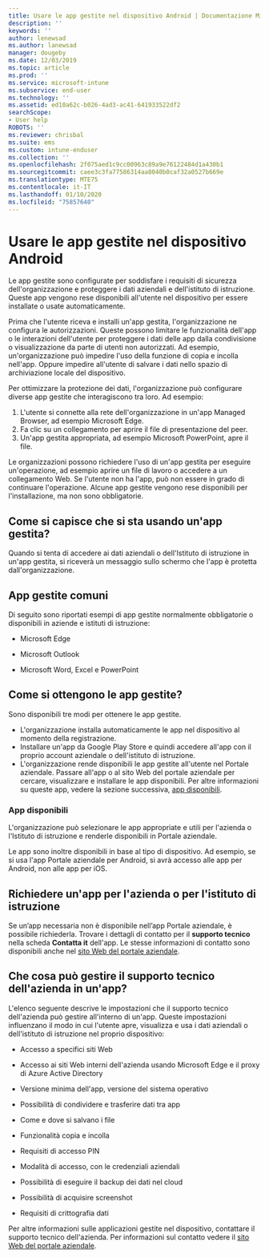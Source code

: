 ```yaml
---
title: Usare le app gestite nel dispositivo Android | Documentazione Microsoft
description: ''
keywords: ''
author: lenewsad
ms.author: lanewsad
manager: dougeby
ms.date: 12/03/2019
ms.topic: article
ms.prod: ''
ms.service: microsoft-intune
ms.subservice: end-user
ms.technology: ''
ms.assetid: ed10a62c-b026-4ad3-ac41-641933522df2
searchScope:
- User help
ROBOTS: ''
ms.reviewer: chrisbal
ms.suite: ems
ms.custom: intune-enduser
ms.collection: ''
ms.openlocfilehash: 2f075aed1c9cc00963c89a9e76122484d1a430b1
ms.sourcegitcommit: caee3c3fa77586314aa8040b0caf32a0527b669e
ms.translationtype: MTE75
ms.contentlocale: it-IT
ms.lasthandoff: 01/10/2020
ms.locfileid: "75857640"
---
```

# <a name="use-managed-apps-on-your-android-device"></a>Usare le app gestite nel dispositivo Android
Le app gestite sono configurate per soddisfare i requisiti di sicurezza dell'organizzazione e proteggere i dati aziendali e dell'istituto di istruzione. Queste app vengono rese disponibili all'utente nel dispositivo per essere installate o usate automaticamente. 

Prima che l'utente riceva e installi un'app gestita, l'organizzazione ne configura le autorizzazioni. Queste possono limitare le funzionalità dell'app o le interazioni dell'utente per proteggere i dati delle app dalla condivisione o visualizzazione da parte di utenti non autorizzati. Ad esempio, un'organizzazione può impedire l'uso della funzione di copia e incolla nell'app. Oppure impedire all'utente di salvare i dati nello spazio di archiviazione locale del dispositivo.

Per ottimizzare la protezione dei dati, l'organizzazione può configurare diverse app gestite che interagiscono tra loro. Ad esempio:
1. L'utente si connette alla rete dell'organizzazione in un'app Managed Browser, ad esempio Microsoft Edge.
2. Fa clic su un collegamento per aprire il file di presentazione del peer.
3. Un'app gestita appropriata, ad esempio Microsoft PowerPoint, apre il file.

Le organizzazioni possono richiedere l'uso di un'app gestita per eseguire un'operazione, ad esempio aprire un file di lavoro o accedere a un collegamento Web. Se l'utente non ha l'app, può non essere in grado di continuare l'operazione. Alcune app gestite vengono rese disponibili per l'installazione, ma non sono obbligatorie.

## <a name="how-do-i-know-im-using-a-managed-app"></a>Come si capisce che si sta usando un'app gestita?
Quando si tenta di accedere ai dati aziendali o dell'Istituto di istruzione in un'app gestita, si riceverà un messaggio sullo schermo che l'app è protetta dall'organizzazione. 

## <a name="commonly-managed-apps"></a>App gestite comuni  
Di seguito sono riportati esempi di app gestite normalmente obbligatorie o disponibili in aziende e istituti di istruzione:

- Microsoft Edge

- Microsoft Outlook

- Microsoft Word, Excel e PowerPoint

## <a name="how-do-i-get-managed-apps"></a>Come si ottengono le app gestite?
Sono disponibili tre modi per ottenere le app gestite.  
* L'organizzazione installa automaticamente le app nel dispositivo al momento della registrazione.  
* Installare un'app da Google Play Store e quindi accedere all'app con il proprio account aziendale o dell'istituto di istruzione.    
* L'organizzazione rende disponibili le app gestite all'utente nel Portale aziendale. Passare all'app o al sito Web del portale aziendale per cercare, visualizzare e installare le app disponibili. Per altre informazioni su queste app, vedere la sezione successiva, [app disponibili](#available-apps).  

### <a name="available-apps"></a>App disponibili   
 L'organizzazione può selezionare le app appropriate e utili per l'azienda o l'Istituto di istruzione e renderle disponibili in Portale aziendale.  

 Le app sono inoltre disponibili in base al tipo di dispositivo. Ad esempio, se si usa l'app Portale aziendale per Android, si avrà accesso alle app per Android, non alle app per iOS.   

## <a name="request-an-app-for-work-or-school"></a>Richiedere un'app per l'azienda o per l'istituto di istruzione   
 Se un’app necessaria non è disponibile nell’app Portale aziendale, è possibile richiederla. Trovare i dettagli di contatto per il **supporto tecnico** nella scheda **Contatta it** dell'app. Le stesse informazioni di contatto sono disponibili anche nel [sito Web del portale aziendale](https://go.microsoft.com/fwlink/?linkid=2010980).   

## <a name="what-can-my-company-support-manage-in-an-app"></a>Che cosa può gestire il supporto tecnico dell'azienda in un'app?  
L'elenco seguente descrive le impostazioni che il supporto tecnico dell'azienda può gestire all'interno di un'app. Queste impostazioni influenzano il modo in cui l'utente apre, visualizza e usa i dati aziendali o dell'istituto di istruzione nel proprio dispositivo:

* Accesso a specifici siti Web  

* Accesso ai siti Web interni dell'azienda usando Microsoft Edge e il proxy di Azure Active Directory  

* Versione minima dell'app, versione del sistema operativo

* Possibilità di condividere e trasferire dati tra app  

* Come e dove si salvano i file  

* Funzionalità copia e incolla  

* Requisiti di accesso PIN  

* Modalità di accesso, con le credenziali aziendali  

* Possibilità di eseguire il backup dei dati nel cloud  

* Possibilità di acquisire screenshot  

* Requisiti di crittografia dati  

Per altre informazioni sulle applicazioni gestite nel dispositivo, contattare il supporto tecnico dell'azienda. Per informazioni sul contatto vedere il [sito Web del portale aziendale](https://go.microsoft.com/fwlink/?linkid=2010980).
